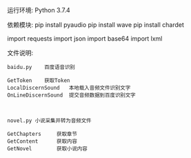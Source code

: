
运行环境: Python 3.7.4

依赖模块:
pip install pyaudio
pip install wave
pip install chardet

import requests
import json
import base64
import lxml

	
文件说明:

	baidu.py 	百度语音识别

	GetToken 	获取Token
	LocalDiscernSound 	本地载入音频文件识别文字
	OnLineDiscernSound 	提交音频数据到百度识别文字



	novel.py 小说采集并转为音频文件

	GetChapters 	获取章节
	GetContent		获取内容
	GetNovel		获取小说内容
















